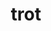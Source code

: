 ---
category: 4-letters
denotation: null
name: trot
reference_link: https://www.etymonline.com/word/trot
root_language: null
root_name: null
title: trot
type: free
word_sums:
- respelling: trot
  sum: 'Trot + '
---